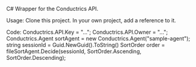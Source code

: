 
C# Wrapper for the Conductrics API.

Usage:
	Clone this project.
	In your own project, add a reference to it.

Code:
    Conductrics.API.Key = "...";
    Conductrics.API.Owner = "...";
    Conductrics.Agent sortAgent = new Conductrics.Agent("sample-agent");
		string sessionId = Guid.NewGuid().ToString()
    SortOrder order = fileSortAgent.Decide<SortOrder>(sessionId, SortOrder.Ascending, SortOrder.Descending);
